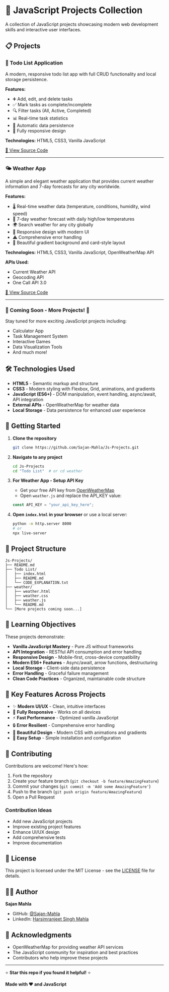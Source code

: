 # 🚀 JavaScript Projects Collection

A collection of JavaScript projects showcasing modern web development skills and interactive user interfaces.

## 📋 Projects

### 📝 Todo List Application

A modern, responsive todo list app with full CRUD functionality and local storage persistence.

**Features:**
- ➕ Add, edit, and delete tasks
- ✅ Mark tasks as complete/incomplete
- 🔍 Filter tasks (All, Active, Completed)
- 📊 Real-time task statistics
- 💾 Automatic data persistence
- 📱 Fully responsive design

**Technologies:** HTML5, CSS3, Vanilla JavaScript

[📂 View Source Code](./Todo%20List/) 

---

### 🌤️ Weather App

A simple and elegant weather application that provides current weather information and 7-day forecasts for any city worldwide.

**Features:**
- 🌡️ Real-time weather data (temperature, conditions, humidity, wind speed)
- 📅 7-day weather forecast with daily high/low temperatures
- 🌍 Search weather for any city globally
- 📱 Responsive design with modern UI
- ⚠️ Comprehensive error handling
- 🎨 Beautiful gradient background and card-style layout

**Technologies:** HTML5, CSS3, Vanilla JavaScript, OpenWeatherMap API

**APIs Used:**
- Current Weather API
- Geocoding API
- One Call API 3.0

[📂 View Source Code](./weather/) 

---

### 🔮 Coming Soon - More Projects! 🚀

Stay tuned for more exciting JavaScript projects including:
- Calculator App
- Task Management System
- Interactive Games
- Data Visualization Tools
- And much more!

## 🛠️ Technologies Used

- **HTML5** - Semantic markup and structure
- **CSS3** - Modern styling with Flexbox, Grid, animations, and gradients
- **JavaScript (ES6+)** - DOM manipulation, event handling, async/await, API integration
- **External APIs** - OpenWeatherMap for weather data
- **Local Storage** - Data persistence for enhanced user experience

## 🚀 Getting Started

1. **Clone the repository**
   ```bash
   git clone https://github.com/Sajan-Mahla/Js-Projects.git
   ```

2. **Navigate to any project**
   ```bash
   cd Js-Projects
   cd "Todo List"  # or cd weather
   ```

3. **For Weather App - Setup API Key**
   - Get your free API key from [OpenWeatherMap](https://openweathermap.org/api)
   - Open `weather.js` and replace the API_KEY value:
   ```javascript
   const API_KEY = "your_api_key_here";
   ```

4. **Open `index.html` in your browser** or use a local server:
   ```bash
   python -m http.server 8000
   # or
   npx live-server
   ```

## 📁 Project Structure

```
Js-Projects/
├── README.md
├── Todo List/
│   ├── index.html
│   ├── README.md
│   └── CODE_EXPLANATION.txt
├── weather/
│   ├── weather.html
│   ├── weather.css
│   ├── weather.js
│   └── README.md
└── [More projects coming soon...]
```

## 🎯 Learning Objectives

These projects demonstrate:
- **Vanilla JavaScript Mastery** - Pure JS without frameworks
- **API Integration** - RESTful API consumption and error handling
- **Responsive Design** - Mobile-first, cross-device compatibility
- **Modern ES6+ Features** - Async/await, arrow functions, destructuring
- **Local Storage** - Client-side data persistence
- **Error Handling** - Graceful failure management
- **Clean Code Practices** - Organized, maintainable code structure

## 🌟 Key Features Across Projects

- ✨ **Modern UI/UX** - Clean, intuitive interfaces
- 📱 **Fully Responsive** - Works on all devices
- ⚡ **Fast Performance** - Optimized vanilla JavaScript
- 🔒 **Error Resilient** - Comprehensive error handling
- 🎨 **Beautiful Design** - Modern CSS with animations and gradients
- 🔧 **Easy Setup** - Simple installation and configuration

## 🤝 Contributing

Contributions are welcome! Here's how:

1. Fork the repository
2. Create your feature branch (`git checkout -b feature/AmazingFeature`)
3. Commit your changes (`git commit -m 'Add some AmazingFeature'`)
4. Push to the branch (`git push origin feature/AmazingFeature`)
5. Open a Pull Request

### Contribution Ideas
- Add new JavaScript projects
- Improve existing project features
- Enhance UI/UX design
- Add comprehensive tests
- Improve documentation

## 📝 License

This project is licensed under the MIT License - see the [LICENSE](LICENSE) file for details.

## 👨‍💻 Author

**Sajan Mahla**
- GitHub: [@Sajan-Mahla](https://github.com/Sajan-Mahla)
- LinkedIn: [Harsimranjeet Singh Mahla](https://www.linkedin.com/in/sajan-mahla/)

## 🙏 Acknowledgments

- OpenWeatherMap for providing weather API services
- The JavaScript community for inspiration and best practices
- Contributors who help improve these projects

---

⭐ **Star this repo if you found it helpful!** ⭐

**Made with ❤️ and JavaScript**
